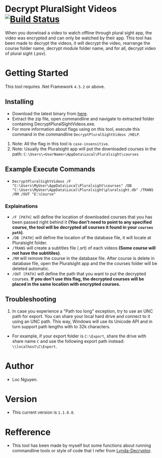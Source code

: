 # Decrypt PluralSight Videos[![Build Status](https://travis-ci.org/vinhloc1996/DecryptPluralSightVideos.svg?branch=master)](https://travis-ci.org/vinhloc1996/DecryptPluralSightVideos)
When you donwload a video to watch offline through plural sight app, the video was encrypted and can only be watched by their app. This tool has been made to decrypt the videos, it will decrypt the video, rearrange the course folder name, decrypt module folder name, and for all, decrypt video of plural sight (.psv).

# Getting Started
This tool requires .Net Framework `4.5.2` or above.

## Installing
* Download the latest binary from [here](https://github.com/vinhloc1996/DecryptPluralSightVideos/releases/download/1.0.0.0/DecryptPluralSightVideos_v1.0.zip).
* Extract the zip file, open commandline and navigate to extracted folder containing DecryptPluralSightVideos.exe.
* For more information about flags using on this tool, execute this command in the commandline ``DecryptPluralSightVideos /HELP``.
1. Note: All the flag in this tool is ``case-insensitive``.
2. Note: Usually the Pluralsight app will put the downloaded courses in the path:
`C:\Users\<UserName>\AppData\Local\Pluralsight\courses`

## Example Execute Commands
- ```DecryptPluralSightVideos /F "C:\Users\MyUser\AppData\Local\Pluralsight\courses" /DB "C:\Users\MyUser\AppData\Local\Pluralsight\pluralsight.db" /TRANS /RM /OUT "E:\Course"```
### Explainations
- `/F [PATH]` will define the location of downloaded courses that you has been passed right behind it **(You don't need to point to any specified course, the tool will be decrypted all courses it found in your `courses path`)**.
- `/DB [PATH]` will define the location of the database file, it will locate at Pluralsight folder.
- `/TRANS` will create a subtitles file (.srt) of each videos **(Some course will not have the subtitiles)**.
- `/RM` will remove the course in the database file. After course is delete in database file, open the Pluralsight app and the the courses folder will be deleted automatic.
- `/OUT [PATH]` will define the path that you want to put the decrypted courses. **If you don't use this flag, the decrypted courses will be placed in the same location with encrypted courses.**

## Troubleshooting
1. In case you experience a "Path too long" exception, try to use an UNC path for export. You can share your local hard drive and connect to it using an UNC path. This way, Windows will use its Unicode API and in turn support path lengths with to 32k characters.
- For example, if your export folder is ```C:\Export```, share the drive with share name ```C``` and use the following export path instead: ```\\localhost\C\Export```.

# Author
- Loc Nguyen.

# Version
- This current version is `1.1.0.0`.

# Refference
- This tool has been made by myself but some functions about running commandline tools or style of code that I refer from [Lynda-Decryptor](https://github.com/h4ck-rOOt/Lynda-Decryptor).
